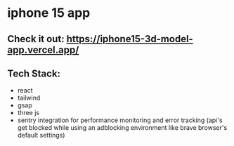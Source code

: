 # iphone 15 app

## Check it out: https://iphone15-3d-model-app.vercel.app/

## Tech Stack:

- react
- tailwind
- gsap
- three js
- sentry integration for performance monitoring and error tracking (api's get blocked while using an adblocking environment like brave browser's default settings)
